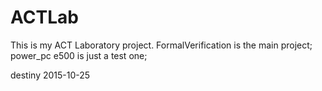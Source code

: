 # ACTLab
This is my ACT Laboratory project. 
FormalVerification is the main project;
power_pc e500 is just a test one;

destiny
2015-10-25
